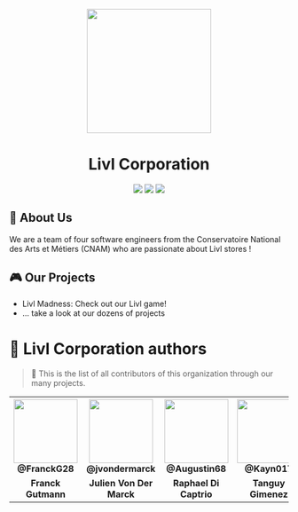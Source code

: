 <p align="center">
  <img src="https://user-images.githubusercontent.com/62793491/208452652-71416c5c-8261-4501-a002-afc9e2cf0a0b.png" width="224px"/>
  <h1 align="center">Livl Corporation</h1>
</p>

<p align="center">
  <img src="https://img.shields.io/badge/Software%20Engineers-4-blue"/>
  <img src="https://img.shields.io/badge/Institution-CNAM-green"/>
  <img src="https://img.shields.io/badge/Love-Livl-red"/>
</p>

## 🚀 About Us

We are a team of four software engineers from the Conservatoire National des Arts et Métiers (CNAM) who are passionate about Livl stores !

## 🎮 Our Projects

- Livl Madness: Check out our Livl game!
- ... take a look at our dozens of projects

# 🧍 Livl Corporation authors

> 🌱 This is the list of all contributors of this organization through our many projects.

<table align="center">
  <tr>
    <th><img src="https://avatars.githubusercontent.com/u/19238963?v=4?v=4?size=115" width="115"><br><strong>@FranckG28</strong></th>
    <th><img  src="https://avatars.githubusercontent.com/u/62793491?v=4?size=115" width="115"><br><strong>@jvondermarck</strong></th>
    <th><img  src="https://avatars.githubusercontent.com/u/67447144?v=4?size=115" width="115"><br><strong>@Augustin68</strong></th>
    <th><img  src="https://avatars.githubusercontent.com/u/51646882?v=4?size=115" width="115"><br><strong>@Kayn017</strong></th>
  </tr>
  <tr align="center">
    <td><b>Franck Gutmann</b></td>
    <td><b>Julien Von Der Marck</b></td>
    <td><b>Raphael Di Captrio</b></td>
    <td><b>Tanguy Gimenez</b></td>
  </tr>
</table>

